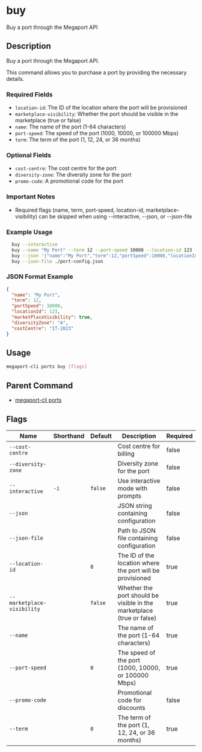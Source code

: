 # buy

Buy a port through the Megaport API

## Description

Buy a port through the Megaport API.

This command allows you to purchase a port by providing the necessary details.

### Required Fields
  - `location-id`: The ID of the location where the port will be provisioned
  - `marketplace-visibility`: Whether the port should be visible in the marketplace (true or false)
  - `name`: The name of the port (1-64 characters)
  - `port-speed`: The speed of the port (1000, 10000, or 100000 Mbps)
  - `term`: The term of the port (1, 12, 24, or 36 months)

### Optional Fields
  - `cost-centre`: The cost centre for the port
  - `diversity-zone`: The diversity zone for the port
  - `promo-code`: A promotional code for the port

### Important Notes
  - Required flags (name, term, port-speed, location-id, marketplace-visibility) can be skipped when using --interactive, --json, or --json-file

### Example Usage

```sh
  buy --interactive
  buy --name "My Port" --term 12 --port-speed 10000 --location-id 123 --marketplace-visibility true
  buy --json '{"name":"My Port","term":12,"portSpeed":10000,"locationId":123,"marketPlaceVisibility":true}'
  buy --json-file ./port-config.json
```
### JSON Format Example
```json
{
  "name": "My Port",
  "term": 12,
  "portSpeed": 10000,
  "locationId": 123,
  "marketPlaceVisibility": true,
  "diversityZone": "A",
  "costCentre": "IT-2023"
}

```


## Usage

```sh
megaport-cli ports buy [flags]
```



## Parent Command

* [megaport-cli ports](megaport-cli_ports.md)




## Flags

| Name | Shorthand | Default | Description | Required |
|------|-----------|---------|-------------|----------|
| `--cost-centre` |  |  | Cost centre for billing | false |
| `--diversity-zone` |  |  | Diversity zone for the port | false |
| `--interactive` | `-i` | `false` | Use interactive mode with prompts | false |
| `--json` |  |  | JSON string containing configuration | false |
| `--json-file` |  |  | Path to JSON file containing configuration | false |
| `--location-id` |  | `0` | The ID of the location where the port will be provisioned | true |
| `--marketplace-visibility` |  | `false` | Whether the port should be visible in the marketplace (true or false) | true |
| `--name` |  |  | The name of the port (1-64 characters) | true |
| `--port-speed` |  | `0` | The speed of the port (1000, 10000, or 100000 Mbps) | true |
| `--promo-code` |  |  | Promotional code for discounts | false |
| `--term` |  | `0` | The term of the port (1, 12, 24, or 36 months) | true |



